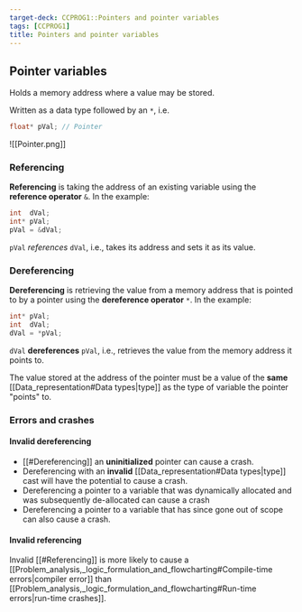 ```yaml
---
target-deck: CCPROG1::Pointers and pointer variables
tags: [CCPROG1]
title: Pointers and pointer variables
---
```


## Pointer variables

Holds a memory address where a value may be stored.

Written as a data type followed by an `*`, i.e.

```c
float* pVal; // Pointer 
```

![[Pointer.png]]

<!--ID: 1695827832792-->

### Referencing

**Referencing** is taking the address of an existing variable using the **reference operator** `&`. In the example:

```c
int  dVal;
int* pVal;
pVal = &dVal;
```

`pVal` *references* `dVal`, i.e., takes its address and sets it as its value.

<!--ID: 1695827832796-->

### Dereferencing

**Dereferencing** is retrieving the value from a memory address that is pointed to by a pointer using the **dereference operator** `*`. In the example:

```c
int* pVal;
int  dVal;
dVal = *pVal;
```

`dVal` **dereferences** `pVal`, i.e., retrieves the value from the memory address it points to.

The value stored at the address of the pointer must be a value of the **same** [[Data_representation#Data types|type]] as the type of variable the pointer "points" to.

<!--ID: 1695827832802-->

### Errors and crashes

<!--ID: 1716721003454-->

#### Invalid dereferencing

- [[#Dereferencing]] an **uninitialized** pointer can cause a crash.
- Dereferencing with an **invalid** [[Data_representation#Data types|type]] cast will have the potential to cause a crash.
- Dereferencing a pointer to a variable that was dynamically allocated and was subsequently de-allocated can cause a crash
- Dereferencing a pointer to a variable that has since gone out of scope can also cause a crash.
<!--ID: 1695827832806-->

#### Invalid referencing

Invalid [[#Referencing]] is more likely to cause a [[Problem_analysis,_logic_formulation_and_flowcharting#Compile-time errors|compiler error]] than [[Problem_analysis,_logic_formulation_and_flowcharting#Run-time errors|run-time crashes]].

<!--ID: 1695827832810-->

